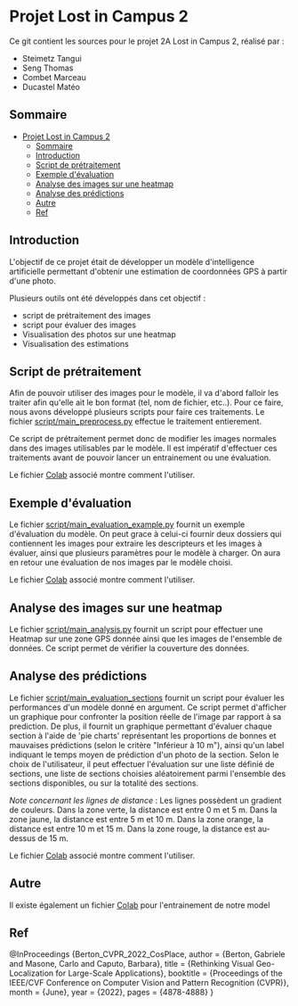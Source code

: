 # Projet Lost in Campus 2

Ce git contient les sources pour le projet 2A Lost in Campus 2, réalisé par :

- Steimetz Tangui
- Seng Thomas
- Combet Marceau
- Ducastel Matéo

## Sommaire

- [Projet Lost in Campus 2](#projet-lost-in-campus-2)
  - [Sommaire](#sommaire)
  - [Introduction](#introduction)
  - [Script de prétraitement](#script-de-prétraitement)
  - [Exemple d'évaluation](#exemple-dévaluation)
  - [Analyse des images sur une heatmap](#analyse-des-images-sur-une-heatmap)
  - [Analyse des prédictions](#analyse-des-prédictions)
  - [Autre](#autre)
  - [Ref](#ref)

## Introduction

L'objectif de ce projet était de développer un modèle d'intelligence artificielle permettant d'obtenir une estimation de coordonnées GPS à partir d'une photo.

Plusieurs outils ont été développés dans cet objectif :

- script de prétraitement des images
- script pour évaluer des images
- Visualisation des photos sur une heatmap
- Visualisation des estimations

## Script de prétraitement

Afin de pouvoir utiliser des images pour le modèle, il va d'abord falloir les traiter afin qu'elle ait le bon format (tel, nom de fichier, etc..).
Pour ce faire, nous avons développé plusieurs scripts pour faire ces traitements. Le fichier [script/main_preprocess.py](script/main_preprocess.py) effectue le traitement entierement.

Ce script de prétraitement permet donc de modifier les images normales dans des images utilisables par le modèle. Il est impératif d'effectuer ces traitements avant de pouvoir lancer un entrainement ou une évaluation.

Le fichier [Colab](colab/processed.ipynb) associé montre comment l'utiliser.

## Exemple d'évaluation

Le fichier [script/main_evaluation_example.py](script/main_evaluation_example.py) fournit un exemple d'évaluation du modèle. On peut grace à celui-ci fournir deux dossiers qui contiennent les images pour extraire les descripteurs et les images à évaluer, ainsi que plusieurs paramètres pour le modèle à charger. On aura en retour une évaluation de nos images par le modèle choisi.

Le fichier [Colab](colab/test_evaluation.ipynb) associé montre comment l'utiliser.

## Analyse des images sur une heatmap

Le fichier [script/main_analysis.py](script/main_analysis.py) fournit un script pour effectuer une Heatmap sur une zone GPS donnée ainsi que les images de l'ensemble de données. Ce script permet de vérifier la couverture des données.

## Analyse des prédictions

Le fichier [script/main_evaluation_sections](script/main_evaluation_sections.py) fournit un script pour évaluer les performances d'un modèle donné en argument. Ce script permet d'afficher un graphique pour confronter la position réelle de l'image par rapport à sa prediction. De plus, il fournit un graphique permettant d'évaluer chaque section à l'aide de 'pie charts' représentant les proportions de bonnes et mauvaises prédictions (selon le critère "Inférieur à 10 m"), ainsi qu'un label indiquant le temps moyen de prédiction d'un photo de la section.
Selon le choix de l'utilisateur, il peut effectuer l'évaluation sur une liste définié de sections, une liste de sections choisies aléatoirement parmi l'ensemble des sections disponibles, ou sur la totalité des sections.

*Note concernant les lignes de distance* :
Les lignes possèdent un gradient de couleurs.
Dans la zone verte, la distance est entre 0 m et 5 m.
Dans la zone jaune, la distance est entre 5 m et 10 m.
Dans la zone orange, la distance est entre 10 m et 15 m.
Dans la zone rouge, la distance est au-dessus de 15 m. 

Le fichier [Colab](colab/test_section_evaluator.ipynb) associé montre comment l'utiliser.

## Autre

Il existe également un fichier [Colab](colab/train.ipynb) pour l'entrainement de notre model

## Ref

@InProceedings {Berton_CVPR_2022_CosPlace,
    author    = {Berton, Gabriele and Masone, Carlo and Caputo, Barbara},
    title     = {Rethinking Visual Geo-Localization for Large-Scale Applications},
    booktitle = {Proceedings of the IEEE/CVF Conference on Computer Vision and Pattern Recognition (CVPR)},
    month     = {June},
    year      = {2022},
    pages     = {4878-4888}
} 


